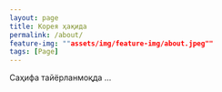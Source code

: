 ```yaml
---
layout: page
title: Корея ҳақида
permalink: /about/
feature-img: ""assets/img/feature-img/about.jpeg""
tags: [Page]
---
```


Саҳифа тайёрланмоқда ...